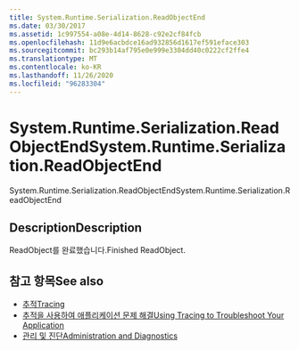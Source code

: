 ```yaml
---
title: System.Runtime.Serialization.ReadObjectEnd
ms.date: 03/30/2017
ms.assetid: 1c997554-a08e-4d14-8628-c92e2cf84fcb
ms.openlocfilehash: 11d9e6acbdce16ad932856d1617ef591eface303
ms.sourcegitcommit: bc293b14af795e0e999e3304dd40c0222cf2ffe4
ms.translationtype: MT
ms.contentlocale: ko-KR
ms.lasthandoff: 11/26/2020
ms.locfileid: "96283304"
---
```

# <a name="systemruntimeserializationreadobjectend"></a><span data-ttu-id="3f478-102">System.Runtime.Serialization.ReadObjectEnd</span><span class="sxs-lookup"><span data-stu-id="3f478-102">System.Runtime.Serialization.ReadObjectEnd</span></span>

<span data-ttu-id="3f478-103">System.Runtime.Serialization.ReadObjectEnd</span><span class="sxs-lookup"><span data-stu-id="3f478-103">System.Runtime.Serialization.ReadObjectEnd</span></span>  
  
## <a name="description"></a><span data-ttu-id="3f478-104">Description</span><span class="sxs-lookup"><span data-stu-id="3f478-104">Description</span></span>  

 <span data-ttu-id="3f478-105">ReadObject를 완료했습니다.</span><span class="sxs-lookup"><span data-stu-id="3f478-105">Finished ReadObject.</span></span>  
  
## <a name="see-also"></a><span data-ttu-id="3f478-106">참고 항목</span><span class="sxs-lookup"><span data-stu-id="3f478-106">See also</span></span>

- [<span data-ttu-id="3f478-107">추적</span><span class="sxs-lookup"><span data-stu-id="3f478-107">Tracing</span></span>](index.md)
- [<span data-ttu-id="3f478-108">추적을 사용하여 애플리케이션 문제 해결</span><span class="sxs-lookup"><span data-stu-id="3f478-108">Using Tracing to Troubleshoot Your Application</span></span>](using-tracing-to-troubleshoot-your-application.md)
- [<span data-ttu-id="3f478-109">관리 및 진단</span><span class="sxs-lookup"><span data-stu-id="3f478-109">Administration and Diagnostics</span></span>](../index.md)
